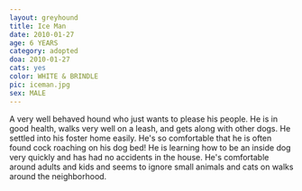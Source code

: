 ```yaml
---
layout: greyhound
title: Ice Man
date: 2010-01-27
age: 6 YEARS
category: adopted
doa: 2010-01-27
cats: yes
color: WHITE & BRINDLE
pic: iceman.jpg
sex: MALE
---
```



A very well behaved hound who just wants to please his people. He is in good health, walks very well on a leash, and
gets along with other dogs. He settled into his foster home easily. He's so comfortable that he is often found cock
roaching on his dog bed! He is learning how to be an inside dog very quickly and has had no accidents in the house. He's
comfortable around adults and kids and seems to ignore small animals and cats on walks around the neighborhood.
